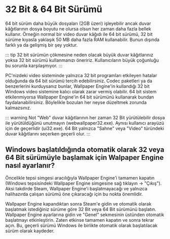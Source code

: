 # 32 Bit & 64 Bit Sürümü

64 bit sürüm daha büyük dosyaları (2GB üzeri) işleyebilir ancak duvar kâğıtlarının dosya boyutu ne olursa olsun her zaman daha fazla bellek kullanır. Örneğin normal bir video duvar kâğıdı ile 64 bit sürümü, 32 bit sürüme kıyasla yaklaşık 50 MB daha fazla RAM kullanabilir. Bunun dışında farklı ya da gelişmiş bir şey yoktur.

::: tip
32 bit sürümün çökmesine neden olacak büyük duvar kâğıtlarınız yoksa 32 bit sürümü kullanmanızı öneririz. Kullanıcıların büyük çoğunluğu bu sorunla karşılaşmıyor.
:::

PC'nizdeki video sisteminde yalnızca 32 bit programları etkileyen hatalar olduğunda da 64 bit sürümü tercih edebilirsiniz. Codec paketleri ya da benzerlerini kurduysanız bunlar, Wallpaper Engine'in kullandığı 32 bit Windows video sistemine kalıcı olarak zarar vermiş olabilir. 64 bit sistem etkilenmiyorsa Wallpaper Engine'in 64 bit sürümünü kullanarak bundan faydalanabilirsiniz. Böylelikle bozulan her neyse düzeltmek zorunda kalmazsınız.

::: warning
Not "Web" duvar kâğıtlarının her zaman 32 Bit yürütülebilir dosya ile yürütüldüğünü unutmayın (webwallpaper32.exe). Aynısı kullanıcı arayüzü için de geçerlidir (ui32.exe). 64 Bit yalnızca "Sahne" veya "Video" türündeki duvar kâğıtlarını seçerken geçerli olur.
:::

## Windows başlatıldığında otomatik olarak 32 veya 64 Bit sürümüyle başlamak için Walpaper Engine nasıl ayarlanır?

Öncelikle tepsi simgesi aracılığıyla Wallpaper Engine'i tamamen kapatın (Windows tepsisindeki Wallpaper Engine simgesine sağ tıklayın -> "Çıkış"). Aksi takdirde Steam, Wallpaper Engine'i başlatmayacağı ve yalnızca halihazırda çalışan sürümü öne çıkaracağı için bu nokta önemlidir.

Wallpaper Engine kapandıktan sonra Steam'e gidin ve otomatik olarak başlatmak istediğiniz sürüme göre 32 Bit veya 64 Bit sürümünü başlatın. Wallpaper Engine ayarlarına gidin ve "Genel" sekmesinin üstünden otomatik başlatmayı etkinleştirin. Zaten etkinse tamamen kapatın ve sonra tekrar açın. Bu, geçerli sürümü Windows ile birlikte otomatik olarak başlatılacak sürüm olarak kaydeder. 